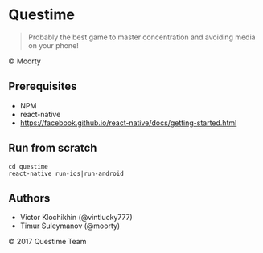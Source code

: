 # Questime

> Probably the best game to master concentration and avoiding media on your phone!

© Moorty

## Prerequisites
- NPM
- react-native
- https://facebook.github.io/react-native/docs/getting-started.html

## Run from scratch
```
cd questime
react-native run-ios|run-android
```

## Authors
- Victor Klochikhin (@vintlucky777)
- Timur Suleymanov (@moorty)

© 2017 Questime Team
